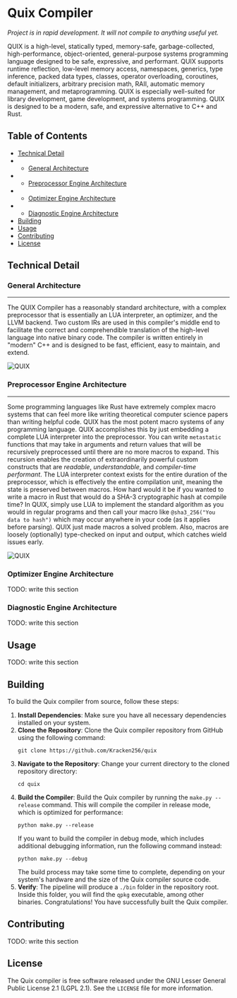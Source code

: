 # Quix Compiler

*Project is in rapid development. It will not compile to anything useful yet.*

QUIX is a high-level, statically typed, memory-safe, garbage-collected, high-performance, object-oriented, general-purpose systems programming language designed to be safe, expressive, and performant. QUIX supports runtime reflection, low-level memory access, namespaces, generics, type inference, packed data types, classes, operator overloading, coroutines, default initializers, arbitrary precision math, RAII, automatic memory management, and metaprogramming.
QUIX is especially well-suited for library development, game development, and systems programming. QUIX is designed to be a modern, safe, and expressive alternative to C++ and Rust.

## Table of Contents

- [Technical Detail](#technical-detail)
- - [General Architecture](#general-architecture)
- - [Preprocessor Engine Architecture](#preprocessor-engine-architecture)
- - [Optimizer Engine Architecture](#optimizer-engine-architecture)
- - [Diagnostic Engine Architecture](#diagnostic-engine-architecture)
- [Building](#building)
- [Usage](#usage)
- [Contributing](#contributing)
- [License](#license)

## Technical Detail

### General Architecture

---

The QUIX Compiler has a reasonably standard architecture, with a complex preprocessor that is essentially an LUA interpreter, an optimizer, and the LLVM backend. Two custom IRs are used in this compiler's middle end to facilitate the correct and comprehendible translation of the high-level language into native binary code. The compiler is written entirely in "modern" C++ and is designed to be fast, efficient, easy to maintain, and extend.

![QUIX](https://github.com/user-attachments/assets/f814a347-fb0a-485c-bb7a-8d8a7706ee22)

### Preprocessor Engine Architecture

---

Some programming languages like Rust have extremely complex macro systems that can feel more like writing theoretical computer science papers than writing helpful code. QUIX has the most potent macro systems of any programming language. QUIX accomplishes this by just embedding a complete LUA interpreter into the preprocessor. You can write `metastatic` functions that may take in arguments and return values that will be recursively preprocessed until there are no more macros to expand. This recursion enables the creation of extraordinarily powerful custom constructs that are *readable*, *understandable*, and *compiler-time performant*. The LUA interpreter context exists for the entire duration of the preprocessor, which is effectively the entire compilation unit, meaning the state is preserved between macros. How hard would it be if you wanted to write a macro in Rust that would do a SHA-3 cryptographic hash at compile time? In QUIX, simply use LUA to implement the standard algorithm as you would in regular programs and then call your macro like `@sha3_256("You data to hash")` which may occur anywhere in your code (as it applies before parsing). QUIX just made macros a solved problem. Also, macros are loosely (optionally) type-checked on input and output, which catches wield issues early.

![QUIX](https://github.com/user-attachments/assets/754f8c82-bcbe-4a30-98dc-10312979b784)

### Optimizer Engine Architecture

TODO: write this section

### Diagnostic Engine Architecture

TODO: write this section

## Usage

TODO: write this section

## Building

To build the Quix compiler from source, follow these steps:

1. **Install Dependencies**: Make sure you have all necessary dependencies installed on your system.
2. **Clone the Repository**: Clone the Quix compiler repository from GitHub using the following command:
   ```
   git clone https://github.com/Kracken256/quix
   ```
3. **Navigate to the Repository**: Change your current directory to the cloned repository directory:
   ```
   cd quix
   ```
4. **Build the Compiler**: Build the Quix compiler by running the `make.py --release` command. This will compile the compiler in release mode, which is optimized for performance:
   ```
   python make.py --release
   ```
   If you want to build the compiler in debug mode, which includes additional debugging information, run the following command instead:
   ```
   python make.py --debug
   ```
   The build process may take some time to complete, depending on your system's hardware and the size of the Quix compiler source code.
5. **Verify**: The pipeline will produce a `./bin` folder in the repository root. Inside this folder, you will find the `qpkg` executable, among other binaries. Congratulations! You have successfully built the Quix compiler.

## Contributing

TODO: write this section

## License

The Quix compiler is free software released under the GNU Lesser General Public License 2.1 (LGPL 2.1). See the `LICENSE` file for more information.

